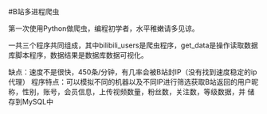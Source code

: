#B站多进程爬虫

第一次使用Python做爬虫，编程初学者，水平稚嫩请多见谅。

一共三个程序共同组成，其中bilibili_users是爬虫程序，get_data是操作读取数据库脚本程序，数据结果是数据库数据可视化。

缺点：速度不是很快，450条/分钟，有几率会被B站封IP（没有找到速度稳定的ip代理）
程序特点：可以模拟不同的机器以及不同IP进行筛选获取B站返回的用户昵称，性别，账号，会员信息，上传视频数量，粉丝数，关注数，等级数据，并
储存到MySQL中
